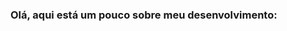 ### Olá, aqui está um pouco sobre meu desenvolvimento:
<!--
**EliveltonF/EliveltonF** is a ✨ _special_ ✨ repository because its `README.md` (this file) appears on your GitHub profile.

<div>
  <a href="https://github.com/EliveltonF">
  <img height="180em" src="https://github-readme-stats.vercel.app/api?username=EliveltonF&show_icons=true&theme=dracula&include_all_commits=true&count_private=true"/>
  <img height="180em" src="https://github-readme-stats.vercel.app/api/top-langs/?username=EliveltonF&layout=compact&langs_count=7&theme=dracula"/>
</div>
